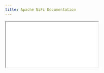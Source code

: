 ```yaml
---
title: Apache NiFi Documentation
---
```


<div class="external-guide">
    <iframe src="documentation/nifi-{{< param currentProjectVersion >}}/"></iframe>
</div>
